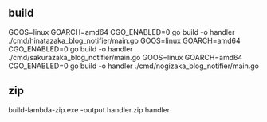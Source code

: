 ## build
GOOS=linux GOARCH=amd64 CGO_ENABLED=0 go build -o handler ./cmd/hinatazaka_blog_notifier/main.go
GOOS=linux GOARCH=amd64 CGO_ENABLED=0 go build -o handler ./cmd/sakurazaka_blog_notifier/main.go
GOOS=linux GOARCH=amd64 CGO_ENABLED=0 go build -o handler ./cmd/nogizaka_blog_notifier/main.go

## zip
build-lambda-zip.exe -output handler.zip handler